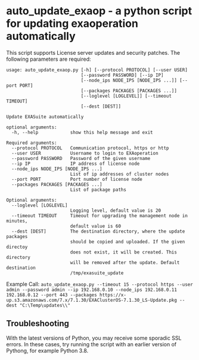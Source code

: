 # auto_update_exaop - a python script for updating exaoperation automatically

This script supports License server updates and security patches.
The following parameters are required:

```
usage: auto_update_exaop.py [-h] [--protocol PROTOCOL] [--user USER]
                            [--password PASSWORD] [--ip IP]
                            [--node_ips NODE_IPS [NODE_IPS ...]] [--port PORT]
                            [--packages PACKAGES [PACKAGES ...]]
                            [--loglevel [LOGLEVEL]] [--timeout TIMEOUT]
                            [--dest [DEST]]

Update EXASuite automatically

optional arguments:
  -h, --help            show this help message and exit

Required arguments:
  --protocol PROTOCOL   Communication protocol, https or http
  --user USER           Username to login to EXAoperation
  --password PASSWORD   Password of the given username
  --ip IP               IP address of license node
  --node_ips NODE_IPS [NODE_IPS ...]
                        List of ip addresses of cluster nodes
  --port PORT           Port number of license node
  --packages PACKAGES [PACKAGES ...]
                        List of package paths

Optional arguments:
  --loglevel [LOGLEVEL]
                        Logging level, default value is 20
  --timeout TIMEOUT     Timeout for upgrading the management node in minutes,
                        default value is 60
  --dest [DEST]         The destination directory, where the update packages
                        should be copied and uploaded. If the given directoy
                        does not exist, it will be created. This directory
                        will be removed after the update. Default destination
                        /tmp/exasuite_update
```

Example Call:
``auto_update_exaop.py --timeout 15 --protocol https --user admin --password admin --ip 192.168.0.10 --node_ips 192.168.0.11 192.168.0.12 --port 443 --packages https://x-up.s3.amazonaws.com/7.x/7.1.30/EXAClusterOS-7.1.30_LS-Update.pkg --dest "C:\Temp\updates\\" ``

## Troubleshooting
With the latest versions of Python, you may receive some sporadic SSL errors. In these cases, try running the script with an earlier version of Pythong, for example Python 3.8.